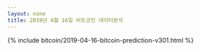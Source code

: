 ```yaml
---
layout: none
title: 2019년 4월 16일 비트코인 데이터분석   
---
```


{% include bitcoin/2019-04-16-bitcoin-prediction-v301.html %}